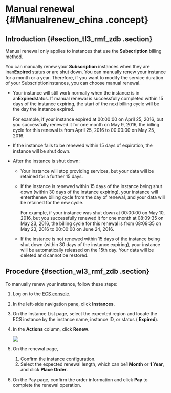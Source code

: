 # Manual renewal {#Manualrenew_china .concept}

## Introduction {#section_tl3_rmf_zdb .section}

Manual renewal only applies to instances that use the **Subscription** billing method.

You can manually renew your **Subscription** instances when they are inan**Expired** status or are shut down. You can manually renew your instance for a month or a year. Therefore, if you want to modify the service duration of your Subscriptioninstances, you can choose manual renewal.

-   Your instance will still work normally when the instance is in an**Expired**status. If manual renewal is successfully completed within 15 days of the instance expiring, the start of the next billing cycle will be the day the instance expired.

    For example, if your instance expired at 00:00:00 on April 25, 2016, but you successfully renewed it for one month on May 9, 2016, the billing cycle for this renewal is from April 25, 2016 to 00:00:00 on May 25, 2016.

-   If the instance fails to be renewed within 15 days of expiration, the instance will be shut down.

-   After the instance is shut down:

    -   Your instance will stop providing services, but your data will be retained for a further 15 days.
    -   If the instance is renewed within 15 days of the instance being shut down \(within 30 days of the instance expiring\), your instance will enterthenew billing cycle from the day of renewal, and your data will be retained for the new cycle.

        For example, if your instance was shut down at 00:00:00 on May 10, 2016, but you successfully renewed it for one month at 08:09:35 on May 23, 2016, the billing cycle for this renewal is from 08:09:35 on May 23, 2016 to 00:00:00 on June 24, 2016.

    -   If the instance is not renewed within 15 days of the instance being shut down \(within 30 days of the instance expiring\), your instance will be automatically released on the 15th day. Your data will be deleted and cannot be restored.

## Procedure {#section_wl3_rmf_zdb .section}

To manually renew your instance, follow these steps:

1.  Log on to the [ECS console](https://partners-intl.console.aliyun.com/#/ecs).
2.  In the left-side navigation pane, click **Instances**.
3.  On the Instance List page, select the expected region and locate the ECS instance by the instance name, instance ID, or status \( **Expired**\).
4.  In the **Actions** column, click **Renew**.

    ![](http://docs-aliyun.cn-hangzhou.oss.aliyun-inc.com/assets/pic/48360/intl_en/1490601672035/ecs%20_%20renew.png)

5.  On the renewal page,
    1.  Confirm the instance configuration.
    2.  Select the expected renewal length, which can be**1 Month** or **1 Year**, and click **Place Order**.
6.  On the Pay page, confirm the order information and click **Pay** to complete the renewal operation.

